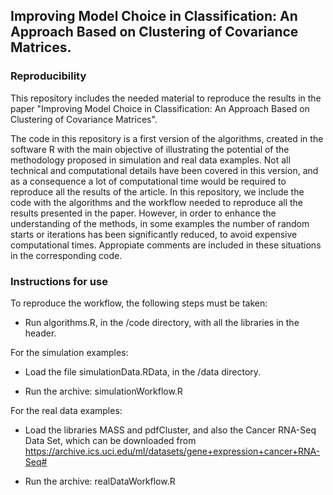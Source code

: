 ## Improving Model Choice in Classification: An Approach Based on Clustering of Covariance Matrices.

### Reproducibility

This repository includes the needed material to reproduce the results in the paper "Improving Model Choice in Classification: An Approach Based on Clustering of Covariance Matrices". 

The code in this repository is a first version of the algorithms, created in the software R with the main objective of illustrating the potential of the methodology proposed in simulation and real data examples.  Not all technical and computational details have been covered in this version, and as a consequence a lot of computational time would be required to reproduce all the results of the article. In this repository, we include the code with the algorithms and the workflow needed to reproduce all the results presented in the paper. However, in order to enhance the understanding of the methods, in some examples the number of random starts or iterations has been significantly reduced, to avoid expensive computational times. Appropiate comments are included in these situations in the corresponding code.

### Instructions for use

To reproduce the workflow, the following steps must be taken:

- Run algorithms.R, in the /code directory, with all the libraries in the header. 

For the simulation examples:

-  Load the file simulationData.RData, in the /data directory.

- Run the archive: simulationWorkflow.R

For the real data examples:

-  Load the libraries MASS and pdfCluster, and also the Cancer RNA-Seq Data Set, which can be downloaded from
https://archive.ics.uci.edu/ml/datasets/gene+expression+cancer+RNA-Seq#

- Run the archive: realDataWorkflow.R







